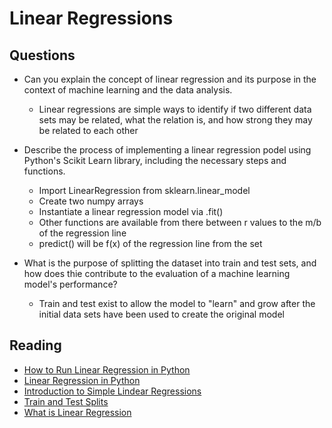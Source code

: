 # Linear Regressions

## Questions

* Can you explain the concept of linear regression and its purpose in the context of machine learning and the data analysis.

  * Linear regressions are simple ways to identify if two different data sets may be related, what the relation is, and how strong they may be related to each other

* Describe the process of implementing a linear regression podel using Python's Scikit Learn library, including the necessary steps and functions.
  * Import LinearRegression from sklearn.linear_model
  * Create two numpy arrays
  * Instantiate a linear regression model via .fit()
  * Other functions are available from there between r values to the m/b of the regression line
  * predict() will be f(x) of the regression line from the set

* What is the purpose of splitting the dataset into train and test sets, and how does thie contribute to the evaluation of a machine learning model's performance?
  * Train and test exist to allow the model to "learn" and grow after the initial data sets have been used to create the original model

## Reading

* [How to Run Linear Regression in Python](https://www.activestate.com/resources/quick-reads/how-to-run-linear-regressions-in-python-scikit-learn/)
* [Linear Regression in Python](https://realpython.com/linear-regression-in-python/)
* [Introduction to Simple Lindear Regressions](https://www.youtube.com/watch?v=KsVBBJRb9TE)
* [Train and Test Splits](https://towardsdatascience.com/train-test-split-and-cross-validation-in-python-80b61beca4b6)
* [What is Linear Regression](https://www.statisticssolutions.com/what-is-linear-regression/)